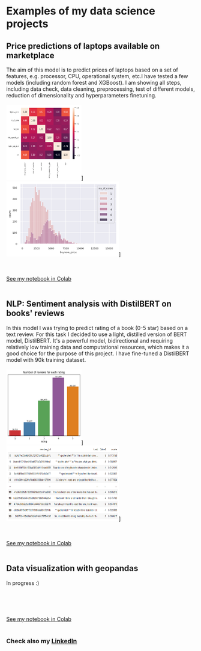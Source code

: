 # Examples of my data science projects

## Price predictions of laptops available on marketplace

The aim of this model is to predict prices of laptops based on a set of features, e.g. processor, CPU, operational system, etc.I have tested a few models (including  random forest and XGBoost). I am showing all steps, including data check, data cleaning, preprocessing, test of different models, reduction of dimensionality and hyperparameters finetuning.
<br><br>
<img src="./assets/corr_matrix.png" width="200" height="200">] <img src="./assets/hist.png" width="300" height="200">]
<br><br> 
<a href="#"><img src="https://img.shields.io/badge/Python-white?logo=Python" alt="" /></a> <a href="#"><img src="https://img.shields.io/badge/Jupyter-white?logo=Jupyter" alt="" /></a>  <a href="#"><img src="https://img.shields.io/badge/sklearn-white?logo=scikit-learn" alt="" /></a>

[See my notebook in Colab](https://colab.research.google.com/drive/11UuqgiCeSgkOMJCtFEUdjXbmN8PHuBQI?usp=sharing)
<br><br> 

## NLP: Sentiment analysis with DistilBERT on books' reviews

In this model I was trying to predict rating of a book (0-5 star) based on a text review. For this task I decided to use a light, distilled version of BERT model, DistilBERT. It's a powerful model, bidirectional and requiring relatively low training data and computational resources, which makes it a good choice for the purpose of this project. I have fine-tuned a DistilBERT model with 90k training dataset.
<br><br>
<img src="./assets/reviews.png" width="200" height="200">] <img src="./assets/table.png" width="300" height="200">]
<br><br> 
<a href="#"><img src="https://img.shields.io/badge/Python-white?logo=Python" alt="" /></a> <a href="#"><img src="https://img.shields.io/badge/Jupyter-white?logo=Jupyter" alt="" /></a> <a href="#"><img src="https://img.shields.io/badge/PyTorch-white?logo=pytorch" alt="" /></a>  <a href="#"><img src="https://img.shields.io/badge/HuggingFace_Transformers-white?logo=huggingface" alt="" /></a>

[See my notebook in Colab](https://colab.research.google.com/drive/1rftEVovkyFgy5eGefBa5dbh9NW1woQBE?usp=sharing)
<br><br> 

## Data visualization with geopandas

In progress :)

<br><br> 
<a href="#"><img src="https://img.shields.io/badge/Python-white?logo=Python" alt="" /></a> <a href="#"><img src="https://img.shields.io/badge/Jupyter-white?logo=Jupyter" alt="" /></a>  <a href="#"><img src="https://img.shields.io/badge/Geopandas-white?logo=Geopandas" alt="" /></a>

[See my notebook in Colab](https://colab.research.google.com/)
<br><br> 

### Check also my [LinkedIn](https://www.linkedin.com/in/anna-soroka-84498455/)





